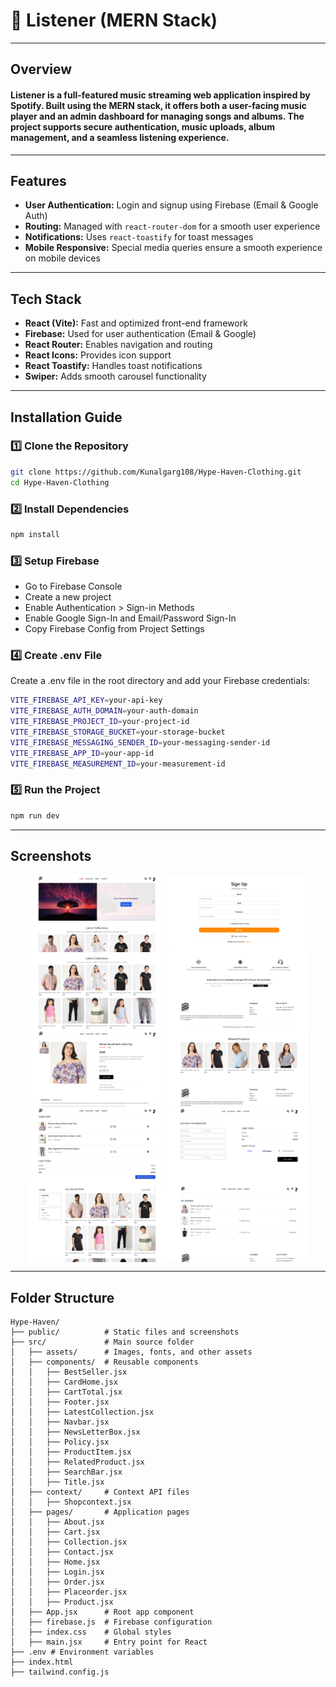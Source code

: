 ﻿# 🎵 Listener (MERN Stack)
---
## Overview

#### **Listener** is a full-featured music streaming web application inspired by Spotify. Built using the **MERN** stack, it offers both a user-facing music player and an admin dashboard for managing songs and albums. The project supports secure authentication, music uploads, album management, and a seamless listening experience.

---

## Features
- **User Authentication:** Login and signup using Firebase (Email & Google Auth)
- **Routing:** Managed with `react-router-dom` for a smooth user experience
- **Notifications:** Uses `react-toastify` for toast messages
- **Mobile Responsive:** Special media queries ensure a smooth experience on mobile devices

---
## Tech Stack
- **React (Vite):** Fast and optimized front-end framework
- **Firebase:** Used for user authentication (Email & Google)
- **React Router:** Enables navigation and routing
- **React Icons:** Provides icon support
- **React Toastify:** Handles toast notifications
- **Swiper:** Adds smooth carousel functionality

 ---
 
##  Installation Guide 
### 1️⃣ Clone the Repository  
```sh
git clone https://github.com/Kunalgarg108/Hype-Haven-Clothing.git
cd Hype-Haven-Clothing
```

### 2️⃣ Install Dependencies  
```sh
npm install
```

### 3️⃣ Setup Firebase
- Go to Firebase Console
- Create a new project
- Enable Authentication > Sign-in Methods
- Enable Google Sign-In and Email/Password Sign-In
- Copy Firebase Config from Project Settings


### 4️⃣ Create .env File
Create a .env file in the root directory and add your Firebase credentials:
```sh
VITE_FIREBASE_API_KEY=your-api-key
VITE_FIREBASE_AUTH_DOMAIN=your-auth-domain
VITE_FIREBASE_PROJECT_ID=your-project-id
VITE_FIREBASE_STORAGE_BUCKET=your-storage-bucket
VITE_FIREBASE_MESSAGING_SENDER_ID=your-messaging-sender-id
VITE_FIREBASE_APP_ID=your-app-id
VITE_FIREBASE_MEASUREMENT_ID=your-measurement-id

```
### 5️⃣ Run the Project
```sh
npm run dev
```

---

## Screenshots
<div style="display: flex; flex-wrap: wrap; justify-content: center;">
  <img src="https://raw.githubusercontent.com/Kunalgarg108/Hype-Haven-Clothing/main/public/image2.png" width="45%">
  <img src="https://raw.githubusercontent.com/Kunalgarg108/Hype-Haven-Clothing/main/public/image1.png" width="45%">
  <img src="https://raw.githubusercontent.com/Kunalgarg108/Hype-Haven-Clothing/main/public/image3.png" width="45%">
  <img src="https://raw.githubusercontent.com/Kunalgarg108/Hype-Haven-Clothing/main/public/image4.png" width="45%">
  <img src="https://raw.githubusercontent.com/Kunalgarg108/Hype-Haven-Clothing/main/public/image5.png" width="45%">
  <img src="https://raw.githubusercontent.com/Kunalgarg108/Hype-Haven-Clothing/main/public/image6.png" width="45%">
  <img src="https://raw.githubusercontent.com/Kunalgarg108/Hype-Haven-Clothing/main/public/image7.png" width="45%">
  <img src="https://raw.githubusercontent.com/Kunalgarg108/Hype-Haven-Clothing/main/public/image8.png" width="45%">
  <img src="https://raw.githubusercontent.com/Kunalgarg108/Hype-Haven-Clothing/main/public/image9.png" width="45%">
  <img src="https://raw.githubusercontent.com/Kunalgarg108/Hype-Haven-Clothing/main/public/image10.png" width="45%">
</div>

---
## Folder Structure
```
Hype-Haven/
├── public/          # Static files and screenshots
├── src/             # Main source folder
│   ├── assets/      # Images, fonts, and other assets
│   ├── components/  # Reusable components
│   │   ├── BestSeller.jsx
│   │   ├── CardHome.jsx
│   │   ├── CartTotal.jsx
│   │   ├── Footer.jsx
│   │   ├── LatestCollection.jsx
│   │   ├── Navbar.jsx
│   │   ├── NewsLetterBox.jsx
│   │   ├── Policy.jsx
│   │   ├── ProductItem.jsx
│   │   ├── RelatedProduct.jsx
│   │   ├── SearchBar.jsx
│   │   ├── Title.jsx
│   ├── context/     # Context API files
│   │   ├── Shopcontext.jsx
│   ├── pages/       # Application pages
│   │   ├── About.jsx
│   │   ├── Cart.jsx
│   │   ├── Collection.jsx
│   │   ├── Contact.jsx
│   │   ├── Home.jsx
│   │   ├── Login.jsx
│   │   ├── Order.jsx
│   │   ├── Placeorder.jsx
│   │   ├── Product.jsx
│   ├── App.jsx      # Root app component
│   ├── firebase.js  # Firebase configuration
│   ├── index.css    # Global styles
│   ├── main.jsx     # Entry point for React
├── .env # Environment variables
├── index.html
├── tailwind.config.js

```
